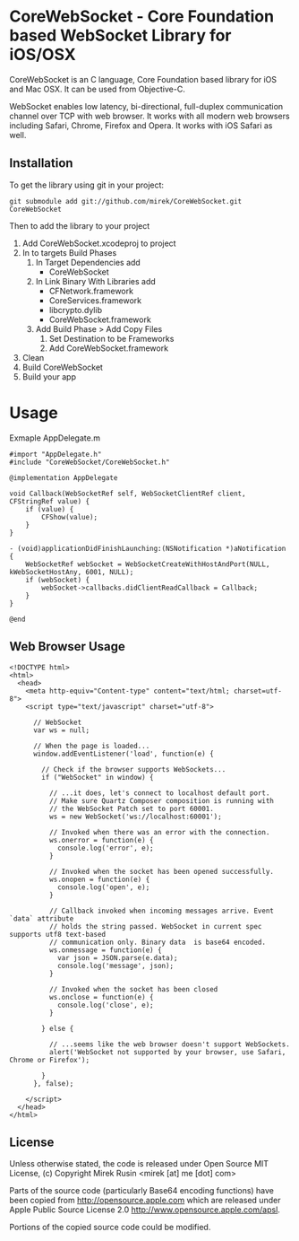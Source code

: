 # CoreWebSocket - Core Foundation based WebSocket Library for iOS/OSX

CoreWebSocket is an C language, Core Foundation based library for iOS and Mac OSX. It can be used from Objective-C.

WebSocket enables low latency, bi-directional, full-duplex communication channel over TCP with web browser. It works
with all modern web browsers including Safari, Chrome, Firefox and Opera. It works with iOS Safari as well.

## Installation

To get the library using git in your project:

    git submodule add git://github.com/mirek/CoreWebSocket.git CoreWebSocket

Then to add the library to your project
    
1. Add CoreWebSocket.xcodeproj to project
2. In to targets Build Phases
    1. In Target Dependencies add
          + CoreWebSocket
    2. In Link Binary With Libraries add
          + CFNetwork.framework
          + CoreServices.framework
          + libcrypto.dylib
          + CoreWebSocket.framework
    3. Add Build Phase > Add Copy Files
         1. Set Destination to be Frameworks
         2. Add CoreWebSocket.framework
3. Clean
4. Build CoreWebSocket
5. Build your app

# Usage

Exmaple AppDelegate.m


	#import "AppDelegate.h"
	#include "CoreWebSocket/CoreWebSocket.h"

	@implementation AppDelegate

	void Callback(WebSocketRef self, WebSocketClientRef client, CFStringRef value) {
	    if (value) {
	        CFShow(value);
	    }
	}

	- (void)applicationDidFinishLaunching:(NSNotification *)aNotification
	{
	    WebSocketRef webSocket = WebSocketCreateWithHostAndPort(NULL, kWebSocketHostAny, 6001, NULL);
	    if (webSocket) {
	        webSocket->callbacks.didClientReadCallback = Callback;
	    }
	}

	@end

## Web Browser Usage

    <!DOCTYPE html>
    <html>
      <head>
        <meta http-equiv="Content-type" content="text/html; charset=utf-8">
        <script type="text/javascript" charset="utf-8">
  
          // WebSocket
          var ws = null;
  
          // When the page is loaded...
          window.addEventListener('load', function(e) {
    
            // Check if the browser supports WebSockets...
            if ("WebSocket" in window) {
      
              // ...it does, let's connect to localhost default port.
              // Make sure Quartz Composer composition is running with
              // the WebSocket Patch set to port 60001. 
              ws = new WebSocket('ws://localhost:60001');
        
              // Invoked when there was an error with the connection. 
              ws.onerror = function(e) {
                console.log('error', e);
              }
        
              // Invoked when the socket has been opened successfully.
              ws.onopen = function(e) {
                console.log('open', e);
              }
        
              // Callback invoked when incoming messages arrive. Event `data` attribute
              // holds the string passed. WebSocket in current spec supports utf8 text-based
              // communication only. Binary data  is base64 encoded.
              ws.onmessage = function(e) {
                var json = JSON.parse(e.data);
                console.log('message', json);
              }
        
              // Invoked when the socket has been closed
              ws.onclose = function(e) {
                console.log('close', e);
              }
        
            } else {
      
              // ...seems like the web browser doesn't support WebSockets.
              alert('WebSocket not supported by your browser, use Safari, Chrome or Firefox');
        
            }
          }, false);
    
        </script>
      </head>
    </html>

## License

Unless otherwise stated, the code is released under Open Source MIT License, (c) Copyright Mirek Rusin <mirek [at] me [dot] com>

Parts of the source code (particularly Base64 encoding functions) have been copied from http://opensource.apple.com which are released
under Apple Public Source License 2.0 http://www.opensource.apple.com/apsl.

Portions of the copied source code could be modified.
